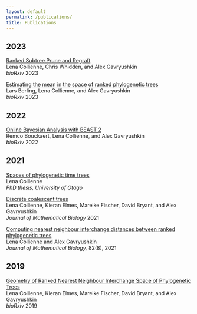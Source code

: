 ```yaml
---
layout: default
permalink: /publications/
title: Publications
---
```


## 2023
[Ranked Subtree Prune and Regraft](https://doi.org/10.1101/2023.05.16.541039 )<br>
Lena Collienne, Chris Whidden, and Alex Gavryushkin<br>
*bioRxiv* 2023<br>

[Estimating the mean in the space of ranked phylogenetic trees](https://doi.org/10.1101/2023.05.08.539790)<br>
Lars Berling, Lena Collienne, and Alex Gavryushkin<br>
*bioRxiv* 2023<br>


## 2022
[Online Bayesian Analysis with BEAST 2](https://doi.org/10.1101/2022.05.03.490538)  
Remco Bouckaert, Lena Collienne, and Alex Gavryushkin<br>
  *bioRxiv* 2022<br>


## 2021

[Spaces of phylogenetic time trees](https://ourarchive.otago.ac.nz/bitstream/handle/10523/12606/CollienneLena2021PhD.pdf?sequence=1&isAllowed=y)<br>
  Lena Collienne<br>
  *PhD thesis, University of Otago*

[Discrete coalescent trees](https://link.springer.com/article/10.1007/s00285-021-01685-0)<br>
  Lena Collienne, Kieran Elmes, Mareike Fischer, David Bryant, and Alex Gavryushkin<br>
  *Journal of Mathematical Biology* 2021<br>

[Computing nearest neighbour interchange distances between ranked phylogenetic trees](https://doi.org/10.1007/s00285-021-01567-5)<br>
  Lena Collienne and Alex Gavryushkin<br>
  *Journal of Mathematical Biology,* 82(8), 2021<br>


## 2019

[Geometry of Ranked Nearest Neighbour Interchange Space of Phylogenetic Trees](http://dx.doi.org/10.1101/2019.12.19.883603)  
Lena Collienne, Kieran Elmes, Mareike Fischer, David Bryant, and Alex Gavryushkin<br>
  *bioRxiv* 2019<br>
